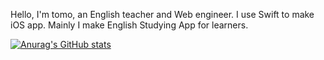 Hello, I'm tomo, an English teacher and Web engineer.
I use Swift to make iOS app.
Mainly I make English Studying App for learners.

[![Anurag's GitHub stats](https://github-readme-stats.vercel.app/api?username=tomo311)](https://github.com/anuraghazra/github-readme-stats)
